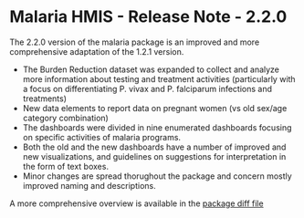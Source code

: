 # Malaria HMIS - Release Note - 2.2.0 

The 2.2.0 version of the malaria package is an improved and more comprehensive adaptation of the 1.2.1 version.

- The Burden Reduction dataset was expanded to collect and analyze more information about testing and treatment activities (particularly with a focus on differentiating P. vivax and P. falciparum infections and treatments)
- New data elements to report data on pregnant women (vs old sex/age category combination)
- The dashboards were divided in nine enumerated dashboards focusing on specific activities of malaria programs.
- Both the old and the new dashboards have a number of improved and new visualizations, and guidelines on suggestions for interpretation in the form of text boxes.
- Minor changes are spread thorughout the package and concern mostly improved naming and descriptions.

A more comprehensive overview is available in the [package diff file](resources/mal_agg_diff_1.2.1_2.0.0.xlsx)
